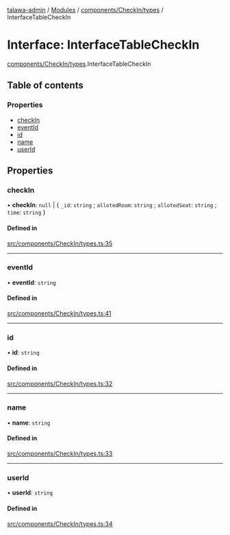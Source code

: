 [talawa-admin](../README.md) / [Modules](../modules.md) / [components/CheckIn/types](../modules/components_CheckIn_types.md) / InterfaceTableCheckIn

# Interface: InterfaceTableCheckIn

[components/CheckIn/types](../modules/components_CheckIn_types.md).InterfaceTableCheckIn

## Table of contents

### Properties

- [checkIn](components_CheckIn_types.InterfaceTableCheckIn.md#checkin)
- [eventId](components_CheckIn_types.InterfaceTableCheckIn.md#eventid)
- [id](components_CheckIn_types.InterfaceTableCheckIn.md#id)
- [name](components_CheckIn_types.InterfaceTableCheckIn.md#name)
- [userId](components_CheckIn_types.InterfaceTableCheckIn.md#userid)

## Properties

### checkIn

• **checkIn**: ``null`` \| \{ `_id`: `string` ; `allotedRoom`: `string` ; `allotedSeat`: `string` ; `time`: `string`  \}

#### Defined in

[src/components/CheckIn/types.ts:35](https://github.com/PalisadoesFoundation/talawa-admin/blob/f07248e/src/components/CheckIn/types.ts#L35)

___

### eventId

• **eventId**: `string`

#### Defined in

[src/components/CheckIn/types.ts:41](https://github.com/PalisadoesFoundation/talawa-admin/blob/f07248e/src/components/CheckIn/types.ts#L41)

___

### id

• **id**: `string`

#### Defined in

[src/components/CheckIn/types.ts:32](https://github.com/PalisadoesFoundation/talawa-admin/blob/f07248e/src/components/CheckIn/types.ts#L32)

___

### name

• **name**: `string`

#### Defined in

[src/components/CheckIn/types.ts:33](https://github.com/PalisadoesFoundation/talawa-admin/blob/f07248e/src/components/CheckIn/types.ts#L33)

___

### userId

• **userId**: `string`

#### Defined in

[src/components/CheckIn/types.ts:34](https://github.com/PalisadoesFoundation/talawa-admin/blob/f07248e/src/components/CheckIn/types.ts#L34)
